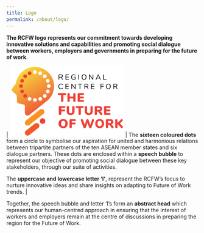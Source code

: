 ```yaml
---
title: Logo
permalink: /about/logo/
---
```

**The RCFW logo represents our commitment towards developing innovative solutions and capabilities and promoting social dialogue between workers, employers and governments in preparing for the future of work.**

| <a href="/images/rcfw-logo-final.png"><img src="/images/rcfw-logo-final.png" style="width:300px;" /></a> | The **sixteen coloured dots** form a circle to symbolise our aspiration for united and harmonious relations between tripartite partners of the ten ASEAN member states and six dialogue partners. These dots are enclosed within a **speech bubble** to represent our objective of promoting social dialogue between these key stakeholders, through our suite of activities.

The **uppercase and lowercase letter ‘I’**, represent the RCFW’s focus to nurture innovative ideas and share insights on adapting to Future of Work trends. |

Together, the speech bubble and letter ‘I’s form an **abstract head** which represents our human-centred approach in ensuring that the interest of workers and employers remain at the centre of discussions in preparing the region for the Future of Work.
